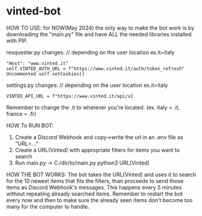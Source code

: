 # vinted-bot

HOW TO USE: for NOW(May 2024) the only way to make the bot work is by downloading the "main.py" file and have ALL the needed libraries installed with PIP.

resquester.py changes: // depending on the user location ex.it=italy

    "Host": "www.vinted.it" 
    self.VINTED_AUTH_URL = f"https://www.vinted.it/auth/token_refresh"
    Uncommented self.setCookies()

settings.py changes: // depending on the user location ex.it=italy

    VINTED_API_URL = f"https://www.vinted.it/api/v2
    
Remember to change the .it to wherever you're located. (ex. italy = .it, france = .fr)

HOW To RUN BOT:
1. Create a Discord Webhook and copy->write the url in an .env file as "URL=..."
2. Create a URL(Vinted) with appropriate filters for items you want to search
3. Run main.py -> C:/dir/to/main.py python3 URL(Vinted)

HOW THE BOT WORKS:
The bot takes the URL(Vinted) and uses it to search for the 10 newest items that fits the filters, than proceeds to send those items as Discord Webhook's messages.
This happens every 5 minutes without repeating already searched items. Remember to restart the bot every now and then to make sure the already seen items don't become 
too many for the computer to handle.
